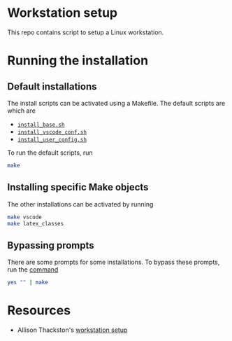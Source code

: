 # Workstation setup
This repo contains script to setup a Linux workstation.

# Running the installation
## Default installations
The install scripts can be activated using a Makefile.
The default scripts are
which are
- [`install_base.sh`](scripts/install_base.sh)
- [`install_vscode_conf.sh`](scripts/install_vscode_config.sh)
- [`install_user_config.sh`](scripts/install_user_config.sh)

To run the default scripts, run
```bash
make
```

## Installing specific Make objects
The other installations can be activated by running
```bash
make vscode
make latex_classes
```

## Bypassing prompts
There are some prompts for some installations. To bypass these prompts, run the [command](https://serverfault.com/questions/116299/automatically-answer-defaults-when-doing-make-oldconfig-on-a-kernel-tree)
```bash
yes "" | make
```

# Resources
- Allison Thackston's [workstation setup](https://github.com/athackst/workstation_setup/)
